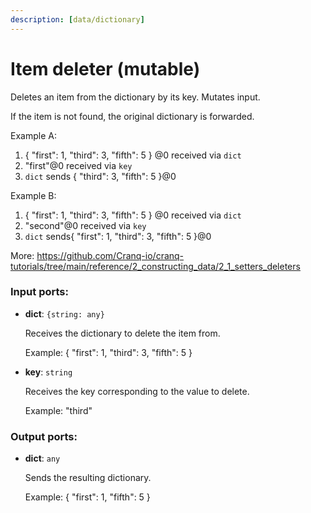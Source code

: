 ```yaml
---
description: [data/dictionary]
---
```


# Item deleter (mutable)

Deletes an item from the dictionary by its key.
Mutates input.

If the item is not found, the original dictionary is forwarded.

Example A:
1. { "first": 1, "third": 3, "fifth": 5 } @0 received via `dict`
2. "first"@0 received via `key`
3. `dict` sends { "third": 3, "fifth": 5 }@0

Example B:
1. { "first": 1, "third": 3, "fifth": 5 } @0 received via `dict`
2. "second"@0 received via `key`
3. `dict` sends{ "first": 1, "third": 3, "fifth": 5 }@0

More:
https://github.com/Cranq-io/cranq-tutorials/tree/main/reference/2_constructing_data/2_1_setters_deleters

### Input ports:

* __dict__: `{string: any}`

    Receives the dictionary to delete the item from.
    
    Example:
    { "first": 1, "third": 3, "fifth": 5 }


* __key__: `string`

    Receives the key corresponding to the value to delete.
    
    Example:
    "third"

### Output ports:

* __dict__: `any`

    Sends the resulting dictionary.
    
    Example:
    { "first": 1, "fifth": 5 }

